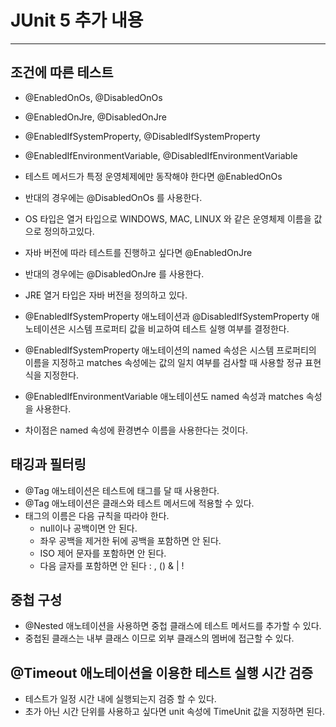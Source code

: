 # JUnit 5 추가 내용

---

## 조건에 따른 테스트

* @EnabledOnOs, @DisabledOnOs
* @EnabledOnJre, @DisabledOnJre
* @EnabledIfSystemProperty, @DisabledIfSystemProperty
* @EnabledIfEnvironmentVariable, @DisabledIfEnvironmentVariable


* 테스트 메서드가 특정 운영체제에만 동작해야 한다면 @EnabledOnOs
* 반대의 경우에는 @DisabledOnOs 를 사용한다.
* OS 타입은 열거 타입으로 WINDOWS, MAC, LINUX 와 같은 운영체제 이름을 값으로 정의하고있다.

   
* 자바 버전에 따라 테스트를 진행하고 싶다면 @EnabledOnJre
* 반대의 경우에는 @DisabledOnJre 를 사용한다.
* JRE 열거 타입은 자바 버전을 정의하고 있다.


* @EnabledIfSystemProperty 애노테이션과 @DisabledIfSystemProperty 애노테이션은
시스템 프로퍼티 값을 비교하여 테스트 실행 여부를 결정한다.
* @EnabledIfSystemProperty 애노테이션의 named 속성은 시스템 프로퍼티의 이름을 지정하고 
matches 속성에는 값의 일치 여부를 검사할 때 사용할 정규 표현식을 지정한다.
* @EnabledIfEnvironmentVariable 애노테이션도 named 속성과 matches 속성을 사용한다.
* 차이점은 named 속성에 환경변수 이름을 사용한다는 것이다.

## 태깅과 필터링

* @Tag 애노테이션은 테스트에 태그를 달 때 사용한다.
* @Tag 애노테이션은 클래스와 테스트 메서드에 적용할 수 있다.
* 태그의 이름은 다음 규칙을 따라야 한다.
  * null이나 공백이면 안 된다.
  * 좌우 공백을 제거한 뒤에 공백을 포함하면 안 된다.
  * ISO 제어 문자를 포함하면 안 된다.
  * 다음 글자를 포함하면 안 된다 : , () & | !

## 중첩 구성

* @Nested 애노테이션을 사용하면 중첩 클래스에 테스트 메서드를 추가할 수 있다.
* 중첩된 클래스는 내부 클래스 이므로 외부 클래스의 멤버에 접근할 수 있다.

## @Timeout 애노테이션을 이용한 테스트 실행 시간 검증

* 테스트가 일정 시간 내에 실행되는지 검증 할 수 있다.
* 초가 아닌 시간 단위를 사용하고 싶다면 unit 속성에 TimeUnit 값을 지정하면 된다.

